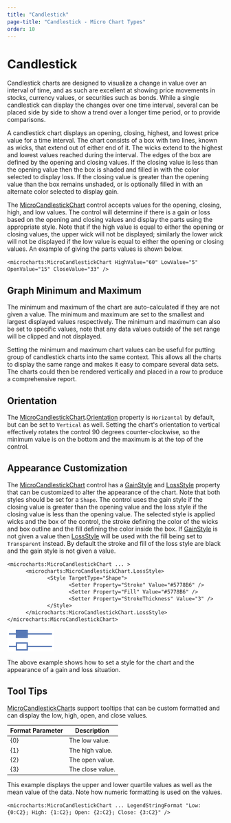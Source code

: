 ```yaml
---
title: "Candlestick"
page-title: "Candlestick - Micro Chart Types"
order: 10
---
```

# Candlestick

Candlestick charts are designed to visualize a change in value over an interval of time, and as such are excellent at showing price movements in stocks, currency values, or securities such as bonds.  While a single candlestick can display the changes over one	time interval, several can be placed side by side to show a trend over a longer time period, or to provide comparisons.

A candlestick chart displays an opening, closing, highest, and lowest price value for a time interval.  The chart consists of a box with two lines, known as wicks, that extend out of either end of it.  The wicks extend to the highest and lowest values reached during the interval. The edges of the box are defined by the opening and closing values. If the closing value is less than the opening value then the box is shaded and filled in with the color selected to display loss. If the closing value is greater than the opening value than the box remains unshaded, or is optionally filled in with an alternate color selected to display gain.

The [MicroCandlestickChart](xref:@ActiproUIRoot.Controls.MicroCharts.MicroCandlestickChart) control accepts values for the opening, closing, high, and low values. The control will determine if there is a gain or loss based on the opening and closing values and display the parts using the appropriate style. Note that if the high value is equal to either the opening or closing values, the upper wick will not be displayed; similarly the lower wick will not be displayed if the low value is equal to either the opening or closing values. An example of giving the parts values	is shown below.

```xaml
<microcharts:MicroCandlestickChart HighValue="60" LowValue="5" OpenValue="15" CloseValue="33" />
```

## Graph Minimum and Maximum

The minimum and maximum of the chart are auto-calculated if they are not given a value.  The minimum and maximum are set to the smallest and largest displayed values respectively.  The minimum and maximum can also be set to specific values, note that any data values outside of the set range will be clipped and not displayed.

Setting the minimum and maximum chart values can be useful for putting group of candlestick charts into the same context. This allows all the charts to display the same range and makes it easy to compare several data sets. The charts could then be rendered vertically and placed in a row to produce a comprehensive report.

## Orientation

The [MicroCandlestickChart](xref:@ActiproUIRoot.Controls.MicroCharts.MicroCandlestickChart).[Orientation](xref:@ActiproUIRoot.Controls.MicroCharts.MicroCandlestickChart.Orientation) property is `Horizontal` by default, but can be set to `Vertical` as well. Setting the chart's orientation to vertical effectively rotates the control 90 degrees counter-clockwise, so the minimum value is on the bottom and the maximum is at the top of the control.

## Appearance Customization

The [MicroCandlestickChart](xref:@ActiproUIRoot.Controls.MicroCharts.MicroCandlestickChart) control has a [GainStyle](xref:@ActiproUIRoot.Controls.MicroCharts.MicroCandlestickChart.GainStyle) and [LossStyle](xref:@ActiproUIRoot.Controls.MicroCharts.MicroCandlestickChart.LossStyle) property that can be customized to alter the appearance of the chart. Note that both styles should be set for a `Shape`. The control uses the gain style if the closing value is greater than the opening value and the loss style if the closing	value is less than the opening value. The selected style is applied wicks and the box of the control, the stroke defining the color of the wicks and box outline and the fill defining the color inside the box. If [GainStyle](xref:@ActiproUIRoot.Controls.MicroCharts.MicroCandlestickChart.GainStyle) is not given a value then [LossStyle](xref:@ActiproUIRoot.Controls.MicroCharts.MicroCandlestickChart.LossStyle) will be used with the fill being set to `Transparent` instead. By default the stroke and fill of the loss style are black and the gain style is not given a value.

```xaml
<microcharts:MicroCandlestickChart ... >
      <microcharts:MicroCandlestickChart.LossStyle>
             <Style TargetType="Shape">
                    <Setter Property="Stroke" Value="#5778B6" />
                    <Setter Property="Fill" Value="#5778B6" />
                    <Setter Property="StrokeThickness" Value="3" />
             </Style>
      </microcharts:MicroCandlestickChart.LossStyle>
</microcharts:MicroCandlestickChart>
```

![Screenshot](../images/candlestick-appearance-customization.png)

The above example shows how to set a style for the chart and the appearance of a gain and loss situation.

## Tool Tips

[MicroCandlestickChart](xref:@ActiproUIRoot.Controls.MicroCharts.MicroCandlestickChart)s support tooltips that can be custom formatted and can display the low, high, open, and close values.

| Format Parameter | Description |
|-----|-----|
| \{0} | The low value. |
| \{1} | The high value. |
| \{2} | The open value. |
| \{3} | The close value. |

This example displays the upper and lower quartile values as well as the mean value of the data.  Note how numeric formatting is used on the values.

```xaml
<microcharts:MicroCandlestickChart ... LegendStringFormat "Low: {0:C2}; High: {1:C2}; Open: {2:C2}; Close: {3:C2}" />
```
